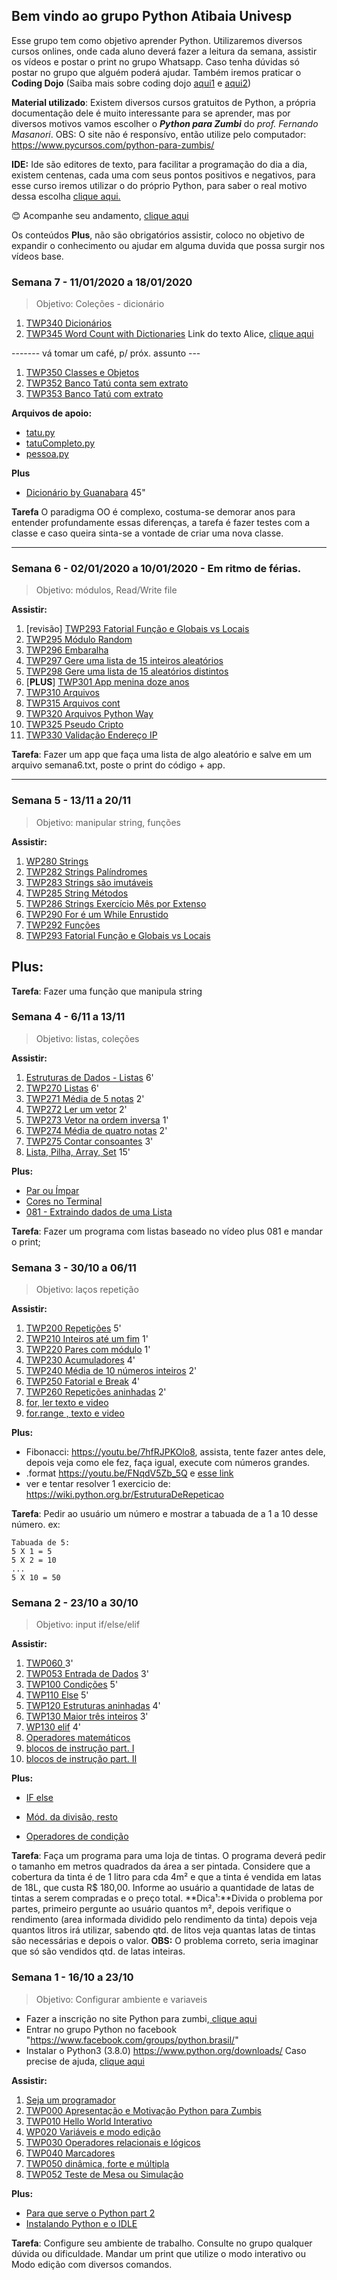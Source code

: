 ## Bem vindo ao grupo Python Atibaia Univesp

Esse grupo tem como objetivo aprender Python. Utilizaremos diversos cursos onlines, onde cada aluno deverá fazer a leitura da semana, assistir os vídeos e postar o print no grupo Whatsapp.
Caso tenha dúvidas só postar no grupo que alguém poderá ajudar.
Também iremos praticar o **Coding Dojo** (Saiba mais sobre coding dojo [aqui1](https://pt.wikipedia.org/wiki/Coding_Dojo "aqui1") e [aqui2](https://medium.com/@lkmf/coding-dojo-o-que-%C3%A9-pra-qu%C3%AA-serve-como-funciona-a84d333ea031 "aqui2"))

**Material utilizado**: Existem diversos cursos gratuitos de Python, a própria documentação dele é muito interessante para se aprender, mas por diversos motivos vamos escolher o ***Python para Zumbi*** do *prof. Fernando Masanori*.
OBS: O site não é responsívo, então utilize pelo computador:
https://www.pycursos.com/python-para-zumbis/

**IDE:** Ide são editores de texto, para facilitar a programação do dia a dia, existem centenas, cada uma com seus pontos positivos e negativos, para esse curso iremos utilizar o do próprio Python, para saber o real motivo dessa escolha [clique aqui.](https://github.com/dorathoto/Python-Atibaia-0/wiki/Qual-Ide%3F "clique aqui.")

😊  Acompanhe seu andamento, [clique aqui](https://docs.google.com/spreadsheets/d/1WVIZw3rmagHS-F-5tFaSAvYS1p5AfoYbCqy8HVFKa38/edit?usp=sharing "clique aqui")

Os conteúdos **Plus**, não são obrigatórios assistir, coloco no objetivo de expandir o conhecimento ou ajudar em alguma duvida que possa surgir nos vídeos base.

### Semana 7 - 11/01/2020 a 18/01/2020
> Objetivo: Coleções - dicionário

1. [TWP340 Dicionários](https://youtu.be/ZhDQIL5bgEU)
1. [TWP345 Word Count with Dictionaries](https://youtu.be/vvfc3BAbmo0 "TWP345 Word Count with Dictionaries")
Link do texto Alice, [clique aqui](http://www.gutenberg.org/cache/epub/11/pg11.txt.utf8.gzip "Link do texto Alice")

------- vá tomar um café, p/ próx. assunto ---
1. [TWP350 Classes e Objetos](https://youtu.be/Zr_FiKbgRbU "TWP350 Classes e Objetos")
1. [TWP352 Banco Tatú conta sem extrato](https://youtu.be/3MTDybCeMQE "TWP352 Banco Tatú conta sem extrato")
1. [TWP353 Banco Tatú com extrato](https://youtu.be/d34q8zBje0I "TWP353 Banco Tatú com extrato")

**Arquivos de apoio:**
- [tatu.py](tatu.py "tatu.py")
- [tatuCompleto.py](tatuCompleto.py "tatuCompleto.py")
- [pessoa.py](pessoa.py "pessoa.py")

**Plus**
- [Dicionário by Guanabara](https://youtu.be/ZWj8o692qGY?t=166 "Dicionário by Guanabara") 45"

**Tarefa**
O paradigma OO é complexo, costuma-se demorar anos para entender profundamente essas diferenças, a tarefa é fazer testes com a classe e caso queira sinta-se a vontade de criar uma nova classe.

------------------------------------
### Semana 6 - 02/01/2020 a 10/01/2020 - Em ritmo de férias.
> Objetivo: módulos, Read/Write file

**Assistir:**
1. [revisão] [TWP293 Fatorial Função e Globais vs Locais](https://youtu.be/MtTqwE7xFeA "TWP293 Fatorial Função e Globais vs Locais")
1. [TWP295 Módulo Random](https://youtu.be/lkF7fwwdn74 "TWP295 Módulo Random")
1. [TWP296 Embaralha](https://youtu.be/nWgRu1S0T4s "TWP296 Embaralha")
1. [TWP297 Gere uma lista de 15 inteiros aleatórios](https://youtu.be/HhwANFfzIMk "TWP297 Gere uma lista de 15 inteiros aleatórios")
1. [TWP298 Gere uma lista de 15 aleatórios distintos](https://youtu.be/m-JiN6pMY34 "TWP298 Gere uma lista de 15 aleatórios distintos")
1. [**PLUS**] [TWP301 App menina doze anos ](https://youtu.be/EetzrvvQIKQ "TWP301 ")
1. [TWP310 Arquivos](https://youtu.be/C9_DTR1lCIs "TWP310 Arquivos")
1. [TWP315 Arquivos cont](https://youtu.be/5z6zqyeLxjg "TWP315 Arquivos cont")
1. [TWP320 Arquivos Python Way](https://youtu.be/iy6lC_n-C8Y "TWP320 Arquivos Python Way")
1. [TWP325 Pseudo Cripto](https://youtu.be/8LPKBWfGgEM "TWP325 Pseudo Cripto")
1. [TWP330 Validação Endereço IP](https://youtu.be/6Bez4QcGtak "TWP330 Validação Endereço IP")

**Tarefa**: 
Fazer um app que faça uma lista de algo aleatório e salve em um arquivo semana6.txt, poste o print do código + app.

------------------------------------


### Semana 5 - 13/11 a 20/11
> Objetivo: manipular string, funções

**Assistir:**
1. [WP280 Strings](https://youtu.be/t5sE9ruRHHM)
2. [TWP282 Strings Palíndromes](https://youtu.be/TQkvGiwXhdQ)
3. [TWP283 Strings são imutáveis](https://youtu.be/__OGe-uUBmg)
4. [TWP285 String Métodos](https://youtu.be/OInhmFfmNXE)
5. [TWP286 Strings Exercício Mês por Extenso](https://youtu.be/zOp-YBp3yzI)
6. [TWP290 For é um While Enrustido](https://youtu.be/SWz-TDaVOjU)
7. [TWP292 Funções](https://youtu.be/hkmTg3ambZA)
8. [TWP293 Fatorial Função e Globais vs Locais](https://youtu.be/MtTqwE7xFeA)

**Plus:**
- 

**Tarefa**: 
Fazer uma função que manipula string


### Semana 4 - 6/11 a 13/11
> Objetivo: listas, coleções

**Assistir:**
1. [Estruturas de Dados - Listas](https://youtu.be/smqY-ljrrUQ "Estruturas de Dados - Listas") 6'
2. [TWP270 Listas](https://youtu.be/IKbN7PnFqTQ "TWP270 Listas") 6'
3. [TWP271 Média de 5 notas](https://youtu.be/5fnldRu9D8I "TWP271 Média de 5 notas") 2'
4. [TWP272 Ler um vetor](https://youtu.be/n4wutespgbM "TWP272 Ler um vetor") 2'
5. [TWP273 Vetor na ordem inversa](https://youtu.be/_ezpAhoU5B4 "TWP273 Vetor na ordem inversa") 1'
6. [TWP274 Média de quatro notas](https://youtu.be/f0tF-EIl3Mk "TWP274 Média de quatro notas") 2'
7. [TWP275 Contar consoantes](https://youtu.be/tO8CsxgBn1g "TWP275 Contar consoantes") 3'
8. [Lista, Pilha, Array, Set](https://youtu.be/W0j2fcL2Qi4 "Lista, Pilha, Array, Set") 15'

**Plus:**
- [Par ou Ímpar ](https://youtu.be/4vFCzKuHOn4)
- [Cores no Terminal](https://youtu.be/0hBIhkcA8O8?t=196)
- [081 - Extraindo dados de uma Lista](https://youtu.be/SXJKAVVlvGA)

**Tarefa**: 
Fazer um programa com listas baseado no vídeo plus 081 e mandar o print;


### Semana 3 - 30/10 a 06/11
> Objetivo: laços repetição

**Assistir:**
1. [TWP200 Repetições](https://youtu.be/ef9LpwS-UHk)  5'
2. [TWP210 Inteiros até um fim](https://youtu.be/w_1WhWzCnhk)  1'
3. [TWP220 Pares com módulo](https://youtu.be/a8uN4Sxxih4) 1'
4. [TWP230 Acumuladores](https://youtu.be/bnUiJhfgzHk) 4'
5. [TWP240 Média de 10 números inteiros](https://youtu.be/1i9w5Sbuylc) 2'
6. [TWP250 Fatorial e Break](https://youtu.be/viLE8vc9XH8) 4'
7. [TWP260 Repetições aninhadas](https://youtu.be/HmS66jBu_po) 2'
8. [for, ler texto e video](http://excript.com/python/for-loop-python.html)
9. [for.range , texto e video](https://www.youtube.com/watch?v=hHYeu-pO7Nk)

**Plus:**
- Fibonacci: https://youtu.be/7hfRJPKOlo8, assista, tente fazer antes dele, depois veja como ele fez, faça igual, execute com números grandes.
- .format https://youtu.be/FNqdV5Zb_5Q e [esse link](https://pt.stackoverflow.com/questions/225498/formatando-strings-com-format-e)
- ver e tentar resolver 1 exercicio de: https://wiki.python.org.br/EstruturaDeRepeticao

**Tarefa**: Pedir ao usuário um número e mostrar a tabuada de  a 1 a 10 desse número. ex:

    Tabuada de 5:
    5 X 1 = 5
    5 X 2 = 10
    ...
    5 X 10 = 50

### Semana 2 - 23/10 a 30/10
> Objetivo: input if/else/elif

**Assistir:**
1. [TWP060 ](https://youtu.be/Bogfujj2jtk)  3'
2. [TWP053 Entrada de Dados](https://youtu.be/mubJU5dHyP8)  3'
3. [TWP100 Condições](https://youtu.be/vyRXFoZEaJw) 5'
4. [TWP110 Else](https://youtu.be/wuX0ImNSWWQ "TWP110 Else")    5'
5. [TWP120 Estruturas aninhadas](https://youtu.be/noGG5WgVdoE "TWP120 Estruturas aninhadas")    4'
6. [TWP130 Maior três inteiros](https://youtu.be/ZOIdBqOdBQA)   3'
7. [WP130 elif](https://youtu.be/pjOJYIzvh3w "WP130 elif")  4'
8. [Operadores matemáticos](http://excript.com/python/operador-aritmetico-em-python.html)
9. [blocos de instrução part. I](https://youtu.be/mMKAcqTvyZQ)
10. [blocos de instrução part. II](https://youtu.be/d4BoA-KGXog)

**Plus:**
- [IF else](http://excript.com/python/if-else-python.html)

- [Mód. da divisão, resto](http://excript.com/python/modulo-da-divisao-python.html)
- [Operadores de condição](http://excript.com/python/operador-relacional-python.html)
  
**Tarefa**: Faça um programa para uma loja de tintas. O programa deverá pedir o tamanho em metros quadrados da área a ser pintada. Considere que a cobertura da tinta é de 1 litro para cda 4m² e que a tinta é vendida em latas de 18L, que custa R$ 180,00. Informe ao usuário a quantidade de latas de tintas a serem compradas e o preço total.
**Dica¹:**Divida o problema por partes, primeiro pergunte ao usuário quantos m², depois verifique o rendimento (area informada dividido pelo rendimento da tinta) depois veja quantos litros irá utilizar, sabendo qtd. de litos veja quantas latas de tintas são necessárias e depois o valor.
**OBS:** O problema correto, seria imaginar que só são vendidos qtd. de latas inteiras.




### Semana 1 - 16/10 a 23/10
> Objetivo: Configurar ambiente e variaveis

 - Fazer a inscrição no site Python para zumbi,[ clique aqui](http://pingmind.com.br/dashboard/login/?next=/classes/142/enroll/ " clique aqui")
 - Entrar no grupo Python no facebook "https://www.facebook.com/groups/python.brasil/"
 - Instalar o Python3 (3.8.0) https://www.python.org/downloads/ Caso precise de ajuda, [clique aqui](https://github.com/dorathoto/Python-Atibaia-0/wiki/Como-instalar-Python3-no-Windows)
  
**Assistir:**
1. [Seja um programador](https://youtu.be/S9uPNppGsGo "Seja um programador") 
2. [TWP000 Apresentação e Motivação Python para Zumbis](https://youtu.be/6La690qlH5w "TWP000 Apresentação e Motivação Python para Zumbis")
3. [TWP010 Hello World Interativo](https://youtu.be/GpbkVHV8_64 "")
4. [WP020 Variáveis e modo edição](https://youtu.be/9srd0tYvqv8 "")
5. [TWP030 Operadores relacionais e lógicos](https://youtu.be/d6XyTLkTYJo)
6. [TWP040 Marcadores](https://youtu.be/dhtEDVw5EFM)
7. [TWP050 dinâmica, forte e múltipla](https://youtu.be/WqiKtAynpI0)
8. [TWP052 Teste de Mesa ou Simulação](https://youtu.be/nvuWPGKiVtU)


**Plus:**
- [Para que serve o Python part 2](https://youtu.be/Mp0vhMDI7fA "Mais sobre python")
- [Instalando Python e o IDLE](https://youtu.be/VuKvR1J2LQE?t=472 "Instalando Python e o IDLE")

**Tarefa**: Configure seu ambiente de trabalho. Consulte no grupo qualquer dúvida ou dificuldade. Mandar um print que utilize o modo interativo ou Modo edição com diversos comandos.

